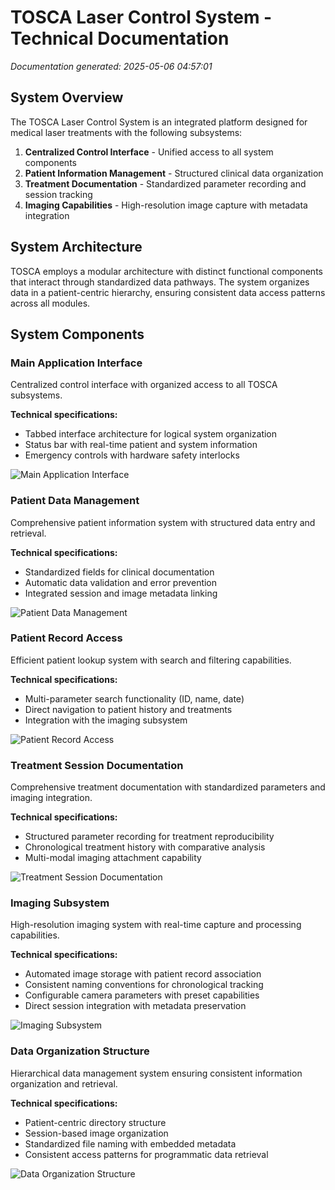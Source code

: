 # TOSCA Laser Control System - Technical Documentation

*Documentation generated: 2025-05-06 04:57:01*

## System Overview

The TOSCA Laser Control System is an integrated platform designed for medical laser treatments with the following subsystems:

1. **Centralized Control Interface** - Unified access to all system components
2. **Patient Information Management** - Structured clinical data organization
3. **Treatment Documentation** - Standardized parameter recording and session tracking
4. **Imaging Capabilities** - High-resolution image capture with metadata integration

## System Architecture

TOSCA employs a modular architecture with distinct functional components that interact through standardized data pathways. The system organizes data in a patient-centric hierarchy, ensuring consistent data access patterns across all modules.

## System Components

### Main Application Interface

Centralized control interface with organized access to all TOSCA subsystems.

**Technical specifications:**

- Tabbed interface architecture for logical system organization
- Status bar with real-time patient and system information
- Emergency controls with hardware safety interlocks

![Main Application Interface](images/main_window_main_window_20250506_044433.png)

### Patient Data Management

Comprehensive patient information system with structured data entry and retrieval.

**Technical specifications:**

- Standardized fields for clinical documentation
- Automatic data validation and error prevention
- Integrated session and image metadata linking

![Patient Data Management](images/patient_form_patient_form_20250506_044459.png)

### Patient Record Access

Efficient patient lookup system with search and filtering capabilities.

**Technical specifications:**

- Multi-parameter search functionality (ID, name, date)
- Direct navigation to patient history and treatments
- Integration with the imaging subsystem

![Patient Record Access](images/patient_selection_patient_selection_20250506_044522.png)

### Treatment Session Documentation

Comprehensive treatment documentation with standardized parameters and imaging integration.

**Technical specifications:**

- Structured parameter recording for treatment reproducibility
- Chronological treatment history with comparative analysis
- Multi-modal imaging attachment capability

![Treatment Session Documentation](images/treatment_session_treatment_session_20250506_044607.png)

### Imaging Subsystem

High-resolution imaging system with real-time capture and processing capabilities.

**Technical specifications:**

- Automated image storage with patient record association
- Consistent naming conventions for chronological tracking
- Configurable camera parameters with preset capabilities
- Direct session integration with metadata preservation

![Imaging Subsystem](images/camera_display_camera_display_20250506_044636.png)

### Data Organization Structure

Hierarchical data management system ensuring consistent information organization and retrieval.

**Technical specifications:**

- Patient-centric directory structure
- Session-based image organization
- Standardized file naming with embedded metadata
- Consistent access patterns for programmatic data retrieval

![Data Organization Structure](images/patient_directory_patient_directory_20250506_044743.png)

